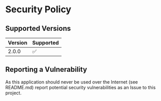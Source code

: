 # Security Policy

## Supported Versions

| Version | Supported          |
| ------- | ------------------ |
| 2.0.0   | :white_check_mark: |

## Reporting a Vulnerability

As this application should never be used over the Internet (see README.md)
report potential security vulnerabilities as an Issue to this project.
